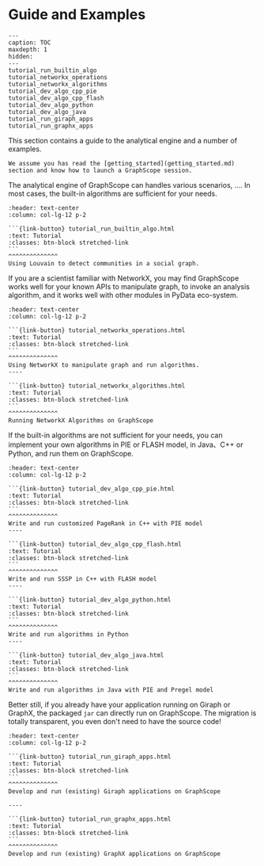 # Guide and Examples

```{toctree} arguments
---
caption: TOC
maxdepth: 1
hidden:
---
tutorial_run_builtin_algo
tutorial_networkx_operations
tutorial_networkx_algorithms
tutorial_dev_algo_cpp_pie
tutorial_dev_algo_cpp_flash
tutorial_dev_algo_python
tutorial_dev_algo_java
tutorial_run_giraph_apps
tutorial_run_graphx_apps
```


This section contains a guide to the analytical engine and a number of examples.

```{tip}
We assume you has read the [getting_started](getting_started.md) section and know how to launch a GraphScope session.
```

The analytical engine of GraphScope can handles various scenarios, .... In most cases, the built-in algorithms are sufficient for your needs.

````{panels}
:header: text-center
:column: col-lg-12 p-2

```{link-button} tutorial_run_builtin_algo.html
:text: Tutorial
:classes: btn-block stretched-link
```
^^^^^^^^^^^^^^
Using Louvain to detect communities in a social graph.
````

If you are a scientist familiar with NetworkX, you may find GraphScope works well for your known APIs to manipulate graph, to invoke an analysis algorithm, and it works well with other modules in PyData eco-system.

````{panels}
:header: text-center
:column: col-lg-12 p-2

```{link-button} tutorial_networkx_operations.html
:text: Tutorial
:classes: btn-block stretched-link
```
^^^^^^^^^^^^^^
Using NetworkX to manipulate graph and run algorithms.
----

```{link-button} tutorial_networkx_algorithms.html
:text: Tutorial
:classes: btn-block stretched-link
```
^^^^^^^^^^^^^^
Running NetworkX Algorithms on GraphScope
````

If the built-in algorithms are not sufficient for your needs, you can implement your own algorithms in PIE or FLASH model, in Java、C++ or Python, and run them on GraphScope.

````{panels}
:header: text-center
:column: col-lg-12 p-2

```{link-button} tutorial_dev_algo_cpp_pie.html
:text: Tutorial
:classes: btn-block stretched-link
```
^^^^^^^^^^^^^^
Write and run customized PageRank in C++ with PIE model
----

```{link-button} tutorial_dev_algo_cpp_flash.html
:text: Tutorial
:classes: btn-block stretched-link
```
^^^^^^^^^^^^^^
Write and run SSSP in C++ with FLASH model
----

```{link-button} tutorial_dev_algo_python.html
:text: Tutorial
:classes: btn-block stretched-link
```
^^^^^^^^^^^^^^
Write and run algorithms in Python
----

```{link-button} tutorial_dev_algo_java.html
:text: Tutorial
:classes: btn-block stretched-link
```
^^^^^^^^^^^^^^
Write and run algorithms in Java with PIE and Pregel model
````

Better still, if you already have your application running on Giraph or GraphX, the packaged `jar` can directly run on GraphScope. The migration is totally transparent, you even don't need to have the source code!

````{panels}
:header: text-center
:column: col-lg-12 p-2

```{link-button} tutorial_run_giraph_apps.html
:text: Tutorial
:classes: btn-block stretched-link
```
^^^^^^^^^^^^^^
Develop and run (existing) Giraph applications on GraphScope

----

```{link-button} tutorial_run_graphx_apps.html
:text: Tutorial
:classes: btn-block stretched-link
```
^^^^^^^^^^^^^^
Develop and run (existing) GraphX applications on GraphScope
````

